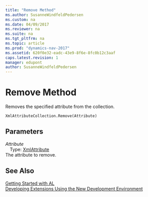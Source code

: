 ```yaml
---
title: "Remove Method"
ms.author: SusanneWindfeldPedersen
ms.custom: na
ms.date: 04/09/2017
ms.reviewer: na
ms.suite: na
ms.tgt_pltfrm: na
ms.topic: article
ms.prod: "dynamics-nav-2017"
ms.assetid: 620f0e32-eadc-43e9-8f6e-8fc0b12c3aaf
caps.latest.revision: 1
manager: edupont
author: SusanneWindfeldPedersen
---
```


# Remove Method
Removes the specified attribute from the collection.  
```  
XmlAttributeCollection.Remove(Attribute)  
```  
## Parameters
*Attribute*    
&emsp;Type: [XmlAttribute](xmlattribute-class.md)   
The attribute to remove.  
  
## See Also
[Getting Started with AL](../devenv-get-started.md)  
[Developing Extensions Using the New Development Environment](../devenv-dev-overview.md)  
